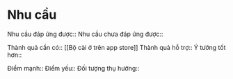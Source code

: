 # Nhu cầu
Nhu cầu đáp ứng được::
Nhu cầu chưa đáp ứng được::

Thành quả cần có:: [[Bộ cài ở trên app store]]
Thành quả hỗ trợ::
Ý tưởng tốt hơn::

Điểm mạnh::
Điểm yếu::
Đối tượng thụ hưởng::
